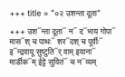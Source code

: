 +++
title = "०२ उशन्ता दूता"

+++
उश᳓न्ता दूता᳓ न᳓ द᳓भाय गोपा᳓  
मास᳓श् च पाथः᳓ शर᳓दश् च पूर्वीः᳓  
इ᳓न्द्रवायू सुष्टुति᳓र् वाम् इयाना᳓  
मार्डीक᳓म् ईट्टे सुवितं᳓ च न᳓व्यम्